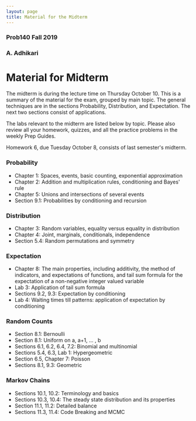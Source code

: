 ```yaml
---
layout: page
title: Material for the Midterm
---
```


### Prob140 Fall 2019 ###
### A. Adhikari ###

# Material for Midterm #
The midterm is during the lecture time on Thursday October 10. This is a summary of the material for the exam, grouped by main topic. The general techniques are in the sections Probability, Distribution, and Expectation. The next two sections consist of applications. 

The labs relevant to the midterm are listed below by topic. Please also review all your homework, quizzes, and all the practice problems in the weekly Prep Guides.

Homework 6, due Tuesday October 8, consists of last semester's midterm.


### Probability ###
- Chapter 1: Spaces, events, basic counting, exponential approximation
- Chapter 2: Addition and multiplication rules, conditioning and Bayes' rule
- Chapter 5: Unions and intersections of several events
- Section 9.1: Probabilities by conditioning and recursion 


### Distribution ###
- Chapter 3: Random variables, equality versus equality in distribution
- Chapter 4: Joint, marginals, conditionals, independence
- Section 5.4: Random permutations and symmetry


### Expectation ###
- Chapter 8: The main properties, including additivity, the method of indicators, and expectations of functions, and tail sum formula for the expectation of a non-negative integer valued variable
- Lab 3: Application of tail sum formula
- Sections 9.2, 9.3: Expectation by conditioning
- Lab 4: Waiting times till patterns: application of expectation by conditioning


### Random Counts ###
- Section 8.1: Bernoulli
- Section 8.1: Uniform on a, a+1, ... , b
- Sections 6.1, 6.2, 6.4, 7.2: Binomial and multinomial
- Sections 5.4, 6.3, Lab 1: Hypergeometric
- Section 6.5, Chapter 7: Poisson
- Sections 8.1, 9.3: Geometric


### Markov Chains ###
- Sections 10.1, 10.2: Terminology and basics
- Sections 10.3, 10.4: The steady state distribution and its properties
- Section 11.1, 11.2: Detailed balance
- Sections 11.3, 11.4: Code Breaking and MCMC

